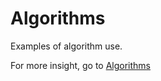 # Algorithms

Examples of algorithm use.

For more insight, go to [Algorithms](https://github.com/richelbilderbeek/CppPresentations/tree/master/algorithms)
